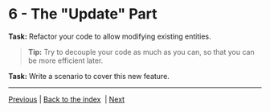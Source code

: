 # 6 - The "Update" Part

**Task:** Refactor your code to allow modifying existing entities.

> **Tip:** Try to decouple your code as much as you can, so that you can be more
efficient later.

**Task:** Write a scenario to cover this new feature.

---

[Previous](5-the-create-part.md)&nbsp;|&nbsp;[Back to the
index](https://github.com/willdurand/workshop-rest-from-zero-to-hero#instructions)
&nbsp;|&nbsp;[Next](7-content-negotiation.md)
